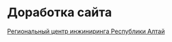 <h1>Доработка сайта</h1>

<a href="http://engineering-ra.ru">Региональный центр инжиниринга Республики Алтай</a>
